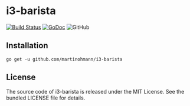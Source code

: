 # i3-barista

[![Build Status](https://travis-ci.org/martinohmann/i3-barista.svg?branch=master)](https://travis-ci.org/martinohmann/i3-barista)
[![GoDoc](https://godoc.org/github.com/martinohmann/i3-barista?status.svg)](https://godoc.org/github.com/martinohmann/i3-barista)
![GitHub](https://img.shields.io/github/license/martinohmann/i3-barista?color=orange)

## Installation

```
go get -u github.com/martinohmann/i3-barista
```

## License

The source code of i3-barista is released under the MIT License. See the bundled
LICENSE file for details.


